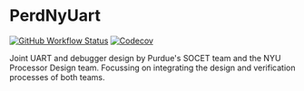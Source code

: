 # PerdNyUart

[![GitHub Workflow Status](https://img.shields.io/github/actions/workflow/status/NYU-Processor-Design/PerdNyUart/main.yaml?branch=main&style=flat-square)](https://github.com/NYU-Processor-Design/PerdNyUart/actions/workflows/main.yaml?branch=main)
[![Codecov](https://img.shields.io/codecov/c/github/NYU-Processor-Design/PerdNyUart?style=flat-square)](https://codecov.io/gh/NYU-Processor-Design/PerdNyUart)


Joint UART and debugger design by Purdue's SOCET team and the NYU Processor
Design team. Focussing on integrating the design and verification processes of
both teams.
